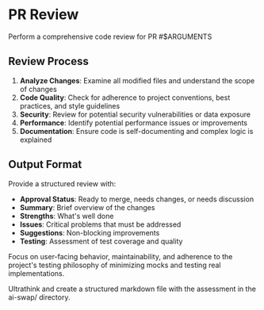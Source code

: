 # PR Review

Perform a comprehensive code review for PR #$ARGUMENTS

## Review Process

1. **Analyze Changes**: Examine all modified files and understand the scope of changes
2. **Code Quality**: Check for adherence to project conventions, best practices, and style guidelines
3. **Security**: Review for potential security vulnerabilities or data exposure
4. **Performance**: Identify potential performance issues or improvements
5. **Documentation**: Ensure code is self-documenting and complex logic is explained

## Output Format

Provide a structured review with:

- **Approval Status**: Ready to merge, needs changes, or needs discussion
- **Summary**: Brief overview of the changes
- **Strengths**: What's well done
- **Issues**: Critical problems that must be addressed
- **Suggestions**: Non-blocking improvements
- **Testing**: Assessment of test coverage and quality

Focus on user-facing behavior, maintainability, and adherence to the project's testing philosophy of minimizing mocks and testing real implementations.

Ultrathink and create a structured markdown file with the assessment in the ai-swap/ directory.
